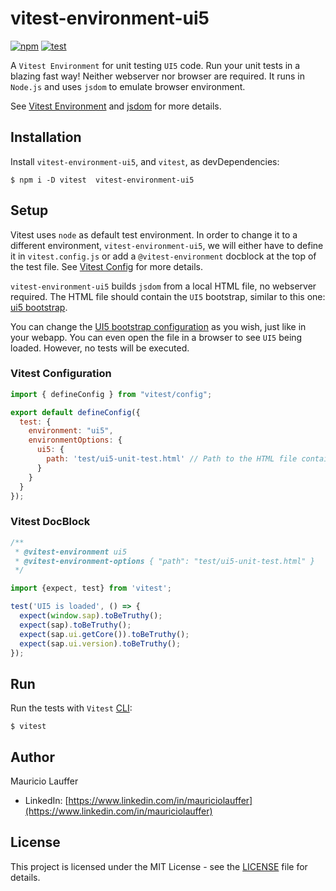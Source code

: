 # vitest-environment-ui5

[![npm](https://img.shields.io/npm/v/vitest-environment-ui5)](https://www.npmjs.com/package/vitest-environment-ui5) [![test](https://github.com/mauriciolauffer/vitest-environment-ui5/actions/workflows/test.yml/badge.svg)](https://github.com/mauriciolauffer/vitest-environment-ui5/actions/workflows/test.yml)

A `Vitest Environment` for unit testing `UI5` code. Run your unit tests in a blazing fast way! Neither webserver nor browser are required. It runs in `Node.js` and uses `jsdom` to emulate browser environment.

See [Vitest Environment](https://vitest.dev/guide/environment.html) and [jsdom](https://github.com/jsdom/jsdom) for more details.

## Installation

Install `vitest-environment-ui5`, and `vitest`, as devDependencies:

```shell
$ npm i -D vitest  vitest-environment-ui5
```

## Setup

Vitest uses `node` as default test environment. In order to change it to a different environment, `vitest-environment-ui5`, we will either have to define it in `vitest.config.js` or add a `@vitest-environment` docblock at the top of the test file. See [Vitest Config](https://vitest.dev/config/#environment) for more details.

`vitest-environment-ui5` builds `jsdom` from a local HTML file, no webserver required. The HTML file should contain the `UI5` bootstrap, similar to this one: [ui5 bootstrap](test/fixtures/ui5-unit-test.html).

You can change the [UI5 bootstrap configuration](https://sapui5.hana.ondemand.com/sdk/#/topic/a04b0d10fb494d1cb722b9e341b584ba) as you wish, just like in your webapp. You can even open the file in a browser to see `UI5` being loaded. However, no tests will be executed.

### Vitest Configuration

```js
import { defineConfig } from "vitest/config";

export default defineConfig({
  test: {
    environment: "ui5",
    environmentOptions: {
      ui5: {
        path: 'test/ui5-unit-test.html' // Path to the HTML file containing UI5 bootstrap
      }
    }
  }
});
```

### Vitest DocBlock

```js
/**
 * @vitest-environment ui5
 * @vitest-environment-options { "path": "test/ui5-unit-test.html" }
 */

import {expect, test} from 'vitest';

test('UI5 is loaded', () => {
  expect(window.sap).toBeTruthy();
  expect(sap).toBeTruthy();
  expect(sap.ui.getCore()).toBeTruthy();
  expect(sap.ui.version).toBeTruthy();
});
```

## Run

Run the tests with `Vitest` [CLI](https://vitest.dev/guide/cli.html):

```shell
$ vitest
```

## Author

Mauricio Lauffer

* LinkedIn: [https://www.linkedin.com/in/mauriciolauffer](https://www.linkedin.com/in/mauriciolauffer)

## License

This project is licensed under the MIT License - see the [LICENSE](LICENSE) file for details.
